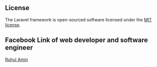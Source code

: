 ## License

The Laravel framework is open-sourced software licensed under the [MIT license](http://opensource.org/licenses/MIT).

## Facebook Link of web developer and software engineer
[Ruhul Amin](http://www.facebook.com/Ruhul2233)